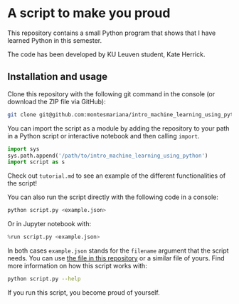 # A script to make you proud

This repository contains a small Python program that shows that I have learned Python in this semester.

The code has been developed by KU Leuven student, Kate Herrick.

## Installation and usage

Clone this repository with the following git command in the console (or download the ZIP file via GitHub):

```sh
git clone git@github.com:montesmariana/intro_machine_learning_using_python
```

You can import the script as a module by adding the repository to your path in a Python script or interactive notebook and then calling `import`.

```python
import sys
sys.path.append('/path/to/intro_machine_learning_using_python')
import script as s
```

Check out `tutorial.md` to see an example of the different functionalities of the script!

You can also run the script directly with the following code in a console:

```sh
python script.py <example.json>
```

Or in Jupyter notebook with:

```python
%run script.py <example.json>
```

In both cases `example.json` stands for the `filename` argument that the script needs. You can use [the file in this repository](example.json) or a similar file of yours. Find more information on how this script works with:

```sh
python script.py --help
```

If you run this script, you become proud of yourself.
